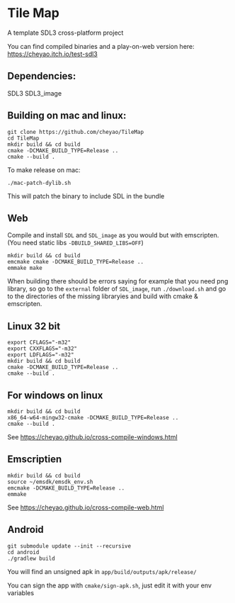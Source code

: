 # Tile Map

A template SDL3 cross-platform project

You can find compiled binaries and a play-on-web version here: https://cheyao.itch.io/test-sdl3 

## Dependencies:
SDL3
SDL3_image

## Building on mac and linux:

```
git clone https://github.com/cheyao/TileMap
cd TileMap
mkdir build && cd build
cmake -DCMAKE_BUILD_TYPE=Release ..
cmake --build .
```
To make release on mac:
```
./mac-patch-dylib.sh
```
This will patch the binary to include SDL in the bundle

## Web 

Compile and install `SDL` and `SDL_image` as you would but with emscripten. (You need static libs `-DBUILD_SHARED_LIBS=OFF`)

```
mkdir build && cd build
emcmake cmake -DCMAKE_BUILD_TYPE=Release ..
emmake make 
```
When building there should be errors saying for example that you need png library, so go to the `external` folder of `SDL_image`, run `./download.sh` and go to the directories of the missing libraryies and build with cmake & emscripten.

## Linux 32 bit
```
export CFLAGS="-m32"
export CXXFLAGS="-m32"
export LDFLAGS="-m32"
mkdir build && cd build
cmake -DCMAKE_BUILD_TYPE=Release ..
cmake --build .
```

## For windows on linux
```
mkdir build && cd build
x86_64-w64-mingw32-cmake -DCMAKE_BUILD_TYPE=Release ..
cmake --build .
```

See https://cheyao.github.io/cross-compile-windows.html

## Emscriptien 
```
mkdir build && cd build
source ~/emsdk/emsdk_env.sh
emcmake -DCMAKE_BUILD_TYPE=Release ..
emmake
```

See https://cheyao.github.io/cross-compile-web.html

## Android 
```
git submodule update --init --recursive
cd android
./gradlew build
```

You will find an unsigned apk in `app/build/outputs/apk/release/`

You can sign the app with `cmake/sign-apk.sh`, just edit it with your env variables

